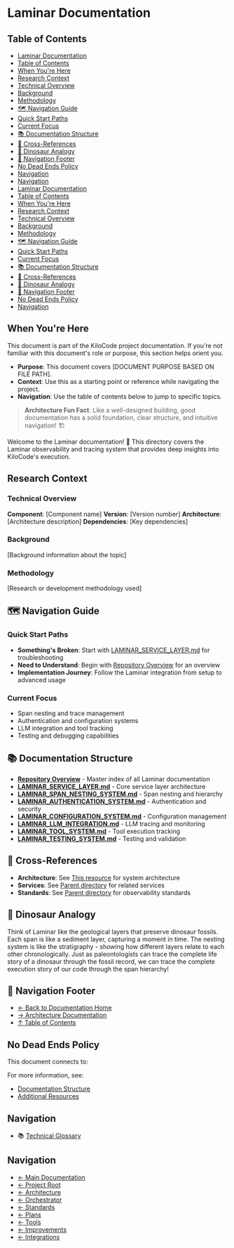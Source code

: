 # Laminar Documentation

## Table of Contents

* [Laminar Documentation](#laminar-documentation)
* [Table of Contents](#table-of-contents)
* [When You're Here](#when-youre-here)
* [Research Context](#research-context)
* [Technical Overview](#technical-overview)
* [Background](#background)
* [Methodology](#methodology)
* [🗺️ Navigation Guide](#️-navigation-guide)
* [Quick Start Paths](#quick-start-paths)
* [Current Focus](#current-focus)
* [📚 Documentation Structure](#-documentation-structure)
* [🔗 Cross-References](#-cross-references)
* [🦕 Dinosaur Analogy](#-dinosaur-analogy)
* [🧭 Navigation Footer](#-navigation-footer)
* [No Dead Ends Policy](#no-dead-ends-policy)
* [Navigation](#navigation)
* [Navigation](#navigation)
* [Laminar Documentation](#laminar-documentation)
* [Table of Contents](#table-of-contents)
* [When You're Here](#when-youre-here)
* [Research Context](#research-context)
* [Technical Overview](#technical-overview)
* [Background](#background)
* [Methodology](#methodology)
* [🗺️ Navigation Guide](#️-navigation-guide)
* [Quick Start Paths](#quick-start-paths)
* [Current Focus](#current-focus)
* [📚 Documentation Structure](#-documentation-structure)
* [🔗 Cross-References](#-cross-references)
* [🦕 Dinosaur Analogy](#-dinosaur-analogy)
* [🧭 Navigation Footer](#-navigation-footer)
* [No Dead Ends Policy](#no-dead-ends-policy)
* [Navigation](#navigation)

## When You're Here

This document is part of the KiloCode project documentation. If you're not familiar with this
document's role or purpose, this section helps orient you.

* **Purpose**: This document covers \[DOCUMENT PURPOSE BASED ON FILE PATH].
* **Context**: Use this as a starting point or reference while navigating the project.
* **Navigation**: Use the table of contents below to jump to specific topics.

> **Architecture Fun Fact**: Like a well-designed building, good documentation has a solid
> foundation, clear structure, and intuitive navigation! 🏗️

Welcome to the Laminar documentation! 🌊 This directory covers the Laminar observability and tracing
system that provides deep insights into KiloCode's execution.

## Research Context

### Technical Overview

**Component**: \[Component name]
**Version**: \[Version number]
**Architecture**: \[Architecture description]
**Dependencies**: \[Key dependencies]

### Background

\[Background information about the topic]

### Methodology

\[Research or development methodology used]

## 🗺️ Navigation Guide

### Quick Start Paths

* **Something's Broken**: Start with [LAMINAR\_SERVICE\_LAYER.md](LAMINAR_SERVICE_LAYER.md) for
  troubleshooting
* **Need to Understand**: Begin with [Repository Overview](README.md) for an overview
* **Implementation Journey**: Follow the Laminar integration from setup to advanced usage

### Current Focus

* Span nesting and trace management
* Authentication and configuration systems
* LLM integration and tool tracking
* Testing and debugging capabilities

## 📚 Documentation Structure

* **[Repository Overview](README.md)** - Master index of all Laminar documentation
* **[LAMINAR\_SERVICE\_LAYER.md](LAMINAR_SERVICE_LAYER.md)** - Core service layer architecture
* **[LAMINAR\_SPAN\_NESTING\_SYSTEM.md](LAMINAR_SPAN_NESTING_SYSTEM.md)** - Span nesting and
  hierarchy
* **[LAMINAR\_AUTHENTICATION\_SYSTEM.md](LAMINAR_AUTHENTICATION_SYSTEM.md)** - Authentication and
  security
* **[LAMINAR\_CONFIGURATION\_SYSTEM.md](LAMINAR_CONFIGURATION_SYSTEM.md)** - Configuration
  management
* **[LAMINAR\_LLM\_INTEGRATION.md](LAMINAR_LLM_INTEGRATION.md)** - LLM tracing and monitoring
* **[LAMINAR\_TOOL\_SYSTEM.md](LAMINAR_TOOL_SYSTEM.md)** - Tool execution tracking
* **[LAMINAR\_TESTING\_SYSTEM.md](LAMINAR_TESTING_SYSTEM.md)** - Testing and validation

## 🔗 Cross-References

* **Architecture**: See [This resource](../architecture/) for system architecture
* **Services**: See [Parent directory](../services/) for related services
* **Standards**: See [Parent directory](../standards/) for observability standards

## 🦕 Dinosaur Analogy

Think of Laminar like the geological layers that preserve dinosaur fossils. Each span is like a
sediment layer, capturing a moment in time. The nesting system is like the stratigraphy - showing
how different layers relate to each other chronologically. Just as paleontologists can trace the
complete life story of a dinosaur through the fossil record, we can trace the complete execution
story of our code through the span hierarchy!

## 🧭 Navigation Footer

* [← Back to Documentation Home](../README.md)
* [→ Architecture Documentation](../README.md)
* [↑ Table of Contents](../README.md)

## No Dead Ends Policy

This document connects to:

For more information, see:

* [Documentation Structure](../README.md)
* [Additional Resources](../tools/README.md)

## Navigation

* 📚 [Technical Glossary](../../GLOSSARY.md)

## Navigation

* [← Main Documentation](README.md)
* [← Project Root](README.md)
* [← Architecture](../README.md)
* [← Orchestrator](../orchestrator/README.md)
* [← Standards](standards/README.md)
* [← Plans](plans/README.md)
* [← Tools](tools/README.md)
* [← Improvements](improvements/README.md)
* [← Integrations](integrations/README.md)
